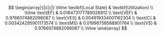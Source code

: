 $$
\begin{array}{|c|c|}
\hline
\textbf{Local State} & \textbf{Utilization} \\
\hline
\text{EF}   & 0.018473177789028912 \\
\text{VEF}  & 0.9766074882098087 \\
\text{VES}  & 0.004919334001162304 \\
\text{C}    & 0.003424295901173574 \\
\text{MS}   & 0.01996758588901764 \\
\text{VS}   & 0.9766074882098087 \\
\hline
\end{array}
$$





